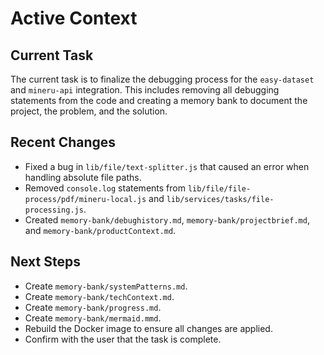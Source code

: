 # Active Context

## Current Task

The current task is to finalize the debugging process for the `easy-dataset` and `mineru-api` integration. This includes removing all debugging statements from the code and creating a memory bank to document the project, the problem, and the solution.

## Recent Changes

-   Fixed a bug in `lib/file/text-splitter.js` that caused an error when handling absolute file paths.
-   Removed `console.log` statements from `lib/file/file-process/pdf/mineru-local.js` and `lib/services/tasks/file-processing.js`.
-   Created `memory-bank/debughistory.md`, `memory-bank/projectbrief.md`, and `memory-bank/productContext.md`.

## Next Steps

-   Create `memory-bank/systemPatterns.md`.
-   Create `memory-bank/techContext.md`.
-   Create `memory-bank/progress.md`.
-   Create `memory-bank/mermaid.mmd`.
-   Rebuild the Docker image to ensure all changes are applied.
-   Confirm with the user that the task is complete.